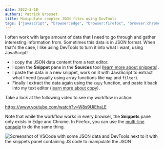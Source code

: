 ```yaml
---
date: 2022-3-10
authors: Patrick Brosset
title: Manipulate complex JSON files using DevTools
tags: ["javascript", "browser:edge", "browser:firefox", "browser:chrome"]
---
```

I often work with large amount of data that I need to go through and gather interesting information from. Sometimes this data is in JSON format. When that's the case, I like using DevTools to turn it into what I want, using JavaScript!

* I copy the JSON data content from a text editor.
* I open the **Snippet** pane in the **Sources** tool ([learn more about snippets](/tips/en/use-scripts-as-snippets)).
* I paste the data in a new snippet, work on it with JavaScript to extract what I need (usually using array functions like `map` and `filter`).
* Finally I extract the data again using the `copy` function, and paste it back into my text editor ([learn more about copy](/tips/en/copy-from-console)).

Take a look at the following video to see my workflow in action:

https://www.youtube.com/watch?v=W8s9UiEhaLE

Note that while the workflow works in every browser, the **Snippets** pane only exists in Edge and Chrome. In Firefox, you can use the [multi-line console](/tips/en/multi-line-console) to do the same thing.

![Screenshot of VSCode with some JSON data and DevTools next to it with the snippets panel containing JS code to manipulate the JSON](/assets/img/manipulate-complex-json.png)
